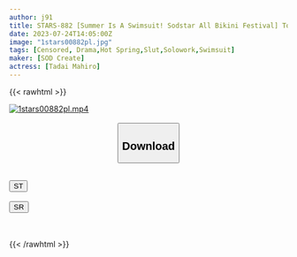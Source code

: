 ```yaml
---
author: j91
title: STARS-882 [Summer Is A Swimsuit! Sodstar All Bikini Festival] Today I May Be Eaten By My Seniors… A Mixed Bathing Hot Spring Trip Where My Longing Senior And My Virgin Developed Into A Saffle And Fucked Mahiro Yui
date: 2023-07-24T14:05:00Z
image: "1stars00882pl.jpg"
tags: [Censored, Drama,Hot Spring,Slut,Solowork,Swimsuit]
maker: [SOD Create]
actress: [Tadai Mahiro]
---
```



{{< rawhtml >}}

<div class="video" data-videoid="mQvAvVw7oQIb0md">
    <a href="javascript:;">
        <img src="https://my.j91.asia/posts/1stars00882pl/1stars00882pl.jpg" width="WIDTH" height="HEIGHT" alt="1stars00882pl.mp4" loading="lazy">
    </a>
</div>

<script type="text/javascript" src="https://j91.asia/asset/on-demand-st.js"></script>

<br>
  <link rel="stylesheet" href="https://j91.asia/asset/bs5.css">
  
  <center>
  <button class="btn btn-primary" type="button" data-bs-toggle="collapse" data-bs-target=".multi-collapse" aria-expanded="false" aria-controls="multiCollapseExample1 multiCollapseExample2"><h2>Download</h2></button></center>
</p>
<div class="row">
  <div class="col">
    <div class="collapse multi-collapse" id="multiCollapseExample1">
      <div class="card card-body">
	      	      <br>
<div class="buttons">  
<a href="https://streamtape.to/v/mQvAvVw7oQIb0md"><button class="btn-hover color-3"><i class="fa fa-download"></i> ST</button></a></div>
    </div>
  </div>
</div>
  <div class="col">
    <div class="collapse multi-collapse" id="multiCollapseExample2">
      <div class="card card-body">
	      <br>
<div class="buttons">
    <a href="https://streamruby.com/udlxpmzzd1nf.html"><button class="btn-hover color-9"><i class="fa fa-download"></i> SR</button></a></div>
<br><br>
      </div>
    </div>
  </div>
</div>

{{< /rawhtml >}}

